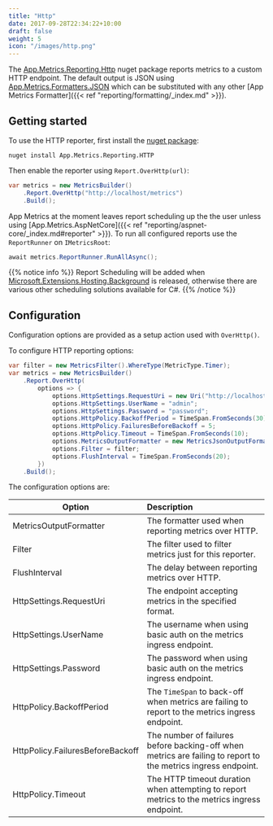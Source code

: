 ```yaml
---
title: "Http"
date: 2017-09-28T22:34:22+10:00
draft: false
weight: 5
icon: "/images/http.png"
---
```


The [App.Metrics.Reporting.Http](https://www.nuget.org/packages/App.Metrics.Reporting.Http/) nuget package reports metrics to a custom HTTP endpoint. The default output is JSON using [App.Metrics.Formatters.JSON](https://www.nuget.org/packages/App.Metrics.Formatters.JSON/) which can be substituted with any other [App Metrics Formatter]({{< ref "reporting/formatting/_index.md" >}}).

## Getting started

<i class="fa fa-hand-o-right"></i> To use the HTTP reporter, first install the [nuget package](https://www.nuget.org/packages/App.Metrics.Reporting.HTTP/):

```console
nuget install App.Metrics.Reporting.HTTP
```

<i class="fa fa-hand-o-right"></i> Then enable the reporter using `Report.OverHttp(url)`:

```csharp
var metrics = new MetricsBuilder()
    .Report.OverHttp("http://localhost/metrics")
    .Build();
```

<i class="fa fa-hand-o-right"></i> App Metrics at the moment leaves report scheduling up the the user unless using [App.Metrics.AspNetCore]({{< ref "reporting/aspnet-core/_index.md#reporter" >}}). To run all configured reports use the `ReportRunner` on `IMetricsRoot`:

```csharp
await metrics.ReportRunner.RunAllAsync();
```

{{% notice info %}}
Report Scheduling will be added when [Microsoft.Extensions.Hosting.Background](https://github.com/aspnet/Hosting/blob/dev/src/Microsoft.Extensions.Hosting.Abstractions/BackgroundService.cs) is released, otherwise there are various other scheduling solutions available for C#.
{{% /notice %}}

## Configuration

Configuration options are provided as a setup action used with `OverHttp()`.

<i class="fa fa-hand-o-right"></i> To configure HTTP reporting options:

```csharp
var filter = new MetricsFilter().WhereType(MetricType.Timer);
var metrics = new MetricsBuilder()
    .Report.OverHttp(
        options => {
            options.HttpSettings.RequestUri = new Uri("http://localhost/metrics");.
            options.HttpSettings.UserName = "admin";
            options.HttpSettings.Password = "password";
            options.HttpPolicy.BackoffPeriod = TimeSpan.FromSeconds(30);
            options.HttpPolicy.FailuresBeforeBackoff = 5;
            options.HttpPolicy.Timeout = TimeSpan.FromSeconds(10);
            options.MetricsOutputFormatter = new MetricsJsonOutputFormatter();
            options.Filter = filter;
            options.FlushInterval = TimeSpan.FromSeconds(20);
        })
    .Build();
```

<i class="fa fa-hand-o-right"></i> The configuration options are:

|Option|Description|
|------|:--------|
|MetricsOutputFormatter|The formatter used when reporting metrics over HTTP.
|Filter|The filter used to filter metrics just for this reporter.
|FlushInterval|The delay between reporting metrics over HTTP.
|HttpSettings.RequestUri|The endpoint accepting metrics in the specified format.
|HttpSettings.UserName|The username when using basic auth on the metrics ingress endpoint.
|HttpSettings.Password|The password when using basic auth on the metrics ingress endpoint.
|HttpPolicy.BackoffPeriod|The `TimeSpan` to back-off when metrics are failing to report to the metrics ingress endpoint.
|HttpPolicy.FailuresBeforeBackoff|The number of failures before backing-off when metrics are failing to report to the metrics ingress endpoint.
|HttpPolicy.Timeout|The HTTP timeout duration when attempting to report metrics to the metrics ingress endpoint.